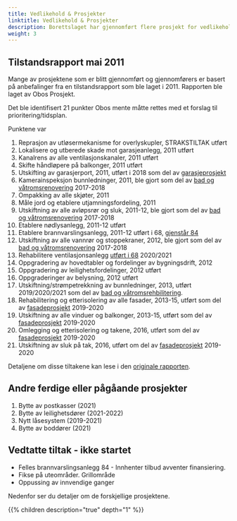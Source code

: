```yaml
---
title: Vedlikehold & Prosjekter
linktitle: Vedlikehold & Prosjekter
description: Borettslaget har gjennomført flere prosjekt for vedlikehold av borettslaget og har andre under planlegging eller utføring. Denne artikkelen gir oversikt over de forskjellige prosjektene og tilstanden.
weight: 3
---
```


## Tilstandsrapport mai 2011

Mange av prosjektene som er blitt gjennomført og gjennomførers er basert på anbefalinger fra en tilstandsrapport som ble laget i 2011. Rapporten ble laget av Obos Prosjekt.

Det ble identifisert 21 punkter Obos mente måtte rettes med et forslag til prioritering/tidsplan.

Punktene var

1. Reprasjon av utløsermekanisme for overlyskupler, STRAKSTILTAK utført
2. Lokalisere og utberede skade mot garasjeanlegg, 2011 utført
3. Kanalrens av alle ventilasjonskanaler, 2011 utført
4. Skifte håndløpere på balkonger, 2011 utført
5. Utskifting av garasjerport, 2011, utført i 2018 som del av [garasjeprosjekt](garage)
6. Kamerainspeksjon bunnledninger, 2011, ble gjort som del av [bad og våtromsrenovering](bath) 2017-2018
7. Ompakking av alle skjøter, 2011
8. Måle jord og etablere utjamningsfordeling, 2011
9. Utskiftning av alle avløpsrør og sluk, 2011-12, ble gjort som del av [bad og våtromsrenovering](bath) 2017-2018
10. Etablere nødlysanlegg, 2011-12 utført
11. Etablere brannvarslingsanlegg, 2011-12 utført i 68, [gjenstår 84](firesystem84)
12. Utskiftning av alle vannrør og stoppekraner, 2012, ble gjort som del av [bad og våtromsrenovering](bath) 2017-2018
13. Rehabilitere ventilasjonsanlegg [utført i 68](ventilationsystem6884) 2020/2021
14. Oppgradering av hovedtabler og fordelinger av bygningsdrift, 2012
15. Oppgradering av leilighetsfordelinger, 2012 utført
16. Oppgraderinger av belysning, 2012 utført
17. Utskiftning/strømpetrekkning av bunnledninger, 2013, utført 2019/2020/2021 som del av [bad og våtromsrehbilitering](bath).
18. Rehabilitering og etterisolering av alle fasader, 2013-15,  utført som del av [fasadeprosjekt](facade) 2019-2020
19. Utskiftning av alle vinduer og balkonger, 2013-15, utført som del av [fasadeprosjekt](facade) 2019-2020
20. Omlegging og etterisolering og takene, 2016, utført som del av [fasadeprosjekt](facade) 2019-2020
21. Utskiftning av sluk på tak, 2016, utført om del av [fasadeprosjekt](facade) 2019-2020

Detaljene om disse tiltakene kan lese i den [originale rapporten](tilstandsrapport2011.pdf).

## Andre ferdige eller pågåande prosjekter

1. Bytte av postkasser (2021)
2. Bytte av leilighetsdører (2021-2022)
3. Nytt låsesystem (2019-2021)
4. Bytte av boddører (2021)

## Vedtatte tiltak - ikke startet

- Felles brannvarslingsanlegg 84 - Innhenter tilbud avventer finansiering.
- Fikse på uteområder. Grillområde
- Oppussing av innvendige ganger

Nedenfor ser du detaljer om de forskjellige prosjektene.

{{% children description="true" depth="1" %}}
